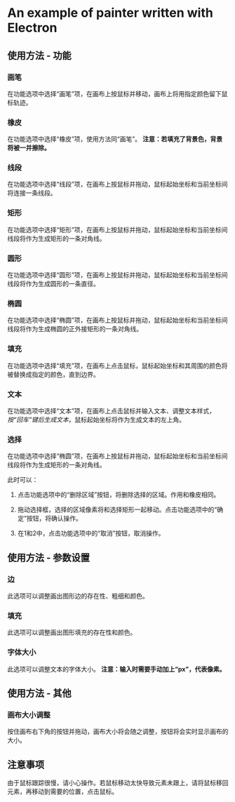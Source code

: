 # An example of painter written with Electron

## 使用方法 - 功能

### 画笔

在功能选项中选择“画笔”项，在画布上按鼠标并移动，画布上将用指定颜色留下鼠标轨迹。

### 橡皮

在功能选项中选择“橡皮”项，使用方法同“画笔”。
**注意：若填充了背景色，背景将被一并擦除。**

### 线段

在功能选项中选择“线段”项，在画布上按鼠标并拖动，鼠标起始坐标和当前坐标间将连接一条线段。

### 矩形

在功能选项中选择“矩形”项，在画布上按鼠标并拖动，鼠标起始坐标和当前坐标间线段将作为生成矩形的一条对角线。

### 圆形

在功能选项中选择“圆形”项，在画布上按鼠标并拖动，鼠标起始坐标和当前坐标间线段将作为生成圆形的一条直径。

### 椭圆

在功能选项中选择“椭圆”项，在画布上按鼠标并拖动，鼠标起始坐标和当前坐标间线段将作为生成椭圆的正外接矩形的一条对角线。

### 填充

在功能选项中选择“填充”项，在画布上点击鼠标，鼠标起始坐标和其周围的颜色将被替换成指定的颜色，直到边界。

### 文本

在功能选项中选择“文本”项，在画布上点击鼠标并输入文本、调整文本样式，*按“回车”键后生成文本*，鼠标起始坐标将作为生成文本的左上角。

### 选择

在功能选项中选择“椭圆”项，在画布上按鼠标并拖动，鼠标起始坐标和当前坐标间线段将作为生成矩形的一条对角线。

此时可以：

1. 点击功能选项中的“删除区域”按钮，将删除选择的区域。作用和橡皮相同。

2. 拖动选择框，选择的区域像素将和选择矩形一起移动。点击功能选项中的“确定”按钮，将确认操作。

3. 在1和2中，点击功能选项中的“取消”按钮，取消操作。

## 使用方法 - 参数设置

### 边

此选项可以调整画出图形边的存在性、粗细和颜色。

### 填充

此选项可以调整画出图形填充的存在性和颜色。

### 字体大小

此选项可以调整文本的字体大小。
**注意：输入时需要手动加上“px”，代表像素。**

## 使用方法 - 其他

### 画布大小调整

按住画布右下角的按钮并拖动，画布大小将会随之调整，按钮将会实时显示画布的大小。

## 注意事项

由于鼠标跟踪很慢，请小心操作。若鼠标移动太快导致元素未跟上，请将鼠标移回元素，再移动到需要的位置，点击鼠标。